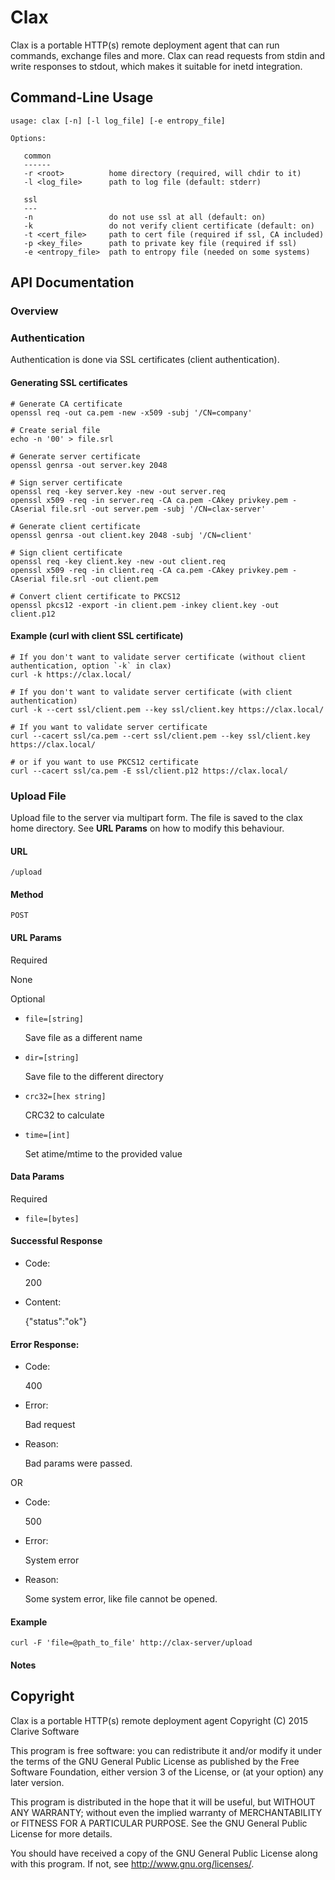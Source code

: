 # Clax

Clax is a portable HTTP(s) remote deployment agent that can run commands, exchange files and more. Clax can read
requests from stdin and write responses to stdout, which makes it suitable for inetd integration.

## Command-Line Usage

    usage: clax [-n] [-l log_file] [-e entropy_file]

    Options:

       common
       ------
       -r <root>          home directory (required, will chdir to it)
       -l <log_file>      path to log file (default: stderr)

       ssl
       ---
       -n                 do not use ssl at all (default: on)
       -k                 do not verify client certificate (default: on)
       -t <cert_file>     path to cert file (required if ssl, CA included)
       -p <key_file>      path to private key file (required if ssl)
       -e <entropy_file>  path to entropy file (needed on some systems)

## API Documentation

### Overview

### Authentication

Authentication is done via SSL certificates (client authentication).

#### Generating SSL certificates

    # Generate CA certificate
    openssl req -out ca.pem -new -x509 -subj '/CN=company'

    # Create serial file
    echo -n '00' > file.srl

    # Generate server certificate
    openssl genrsa -out server.key 2048

    # Sign server certificate
    openssl req -key server.key -new -out server.req
    openssl x509 -req -in server.req -CA ca.pem -CAkey privkey.pem -CAserial file.srl -out server.pem -subj '/CN=clax-server'

    # Generate client certificate
    openssl genrsa -out client.key 2048 -subj '/CN=client'

    # Sign client certificate
    openssl req -key client.key -new -out client.req
    openssl x509 -req -in client.req -CA ca.pem -CAkey privkey.pem -CAserial file.srl -out client.pem

    # Convert client certificate to PKCS12
    openssl pkcs12 -export -in client.pem -inkey client.key -out client.p12

#### Example (curl with client SSL certificate)

    # If you don't want to validate server certificate (without client authentication, option `-k` in clax)
    curl -k https://clax.local/

    # If you don't want to validate server certificate (with client authentication)
    curl -k --cert ssl/client.pem --key ssl/client.key https://clax.local/

    # If you want to validate server certificate
    curl --cacert ssl/ca.pem --cert ssl/client.pem --key ssl/client.key https://clax.local/

    # or if you want to use PKCS12 certificate
    curl --cacert ssl/ca.pem -E ssl/client.p12 https://clax.local/

### Upload File

Upload file to the server via multipart form. The file is saved to the clax home directory. See **URL Params** on how to
modify this behaviour.

#### URL

    /upload

#### Method

    POST

#### URL Params

Required

None

Optional

* `file=[string]`

    Save file as a different name

* `dir=[string]`

    Save file to the different directory

* `crc32=[hex string]`

    CRC32 to calculate

* `time=[int]`

    Set atime/mtime to the provided value

#### Data Params

Required

* `file=[bytes]`

#### Successful Response

* Code:

    200

* Content:

    {"status":"ok"}

#### Error Response:

* Code:

    400

* Error:

    Bad request

* Reason:

    Bad params were passed.

OR

* Code:

    500

* Error:

    System error

* Reason:

    Some system error, like file cannot be opened.

#### Example

    curl -F 'file=@path_to_file' http://clax-server/upload

#### Notes

## Copyright

Clax is a portable HTTP(s) remote deployment agent
Copyright (C) 2015  Clarive Software

This program is free software: you can redistribute it and/or modify
it under the terms of the GNU General Public License as published by
the Free Software Foundation, either version 3 of the License, or
(at your option) any later version.

This program is distributed in the hope that it will be useful,
but WITHOUT ANY WARRANTY; without even the implied warranty of
MERCHANTABILITY or FITNESS FOR A PARTICULAR PURPOSE.  See the
GNU General Public License for more details.

You should have received a copy of the GNU General Public License
along with this program.  If not, see <http://www.gnu.org/licenses/>.
